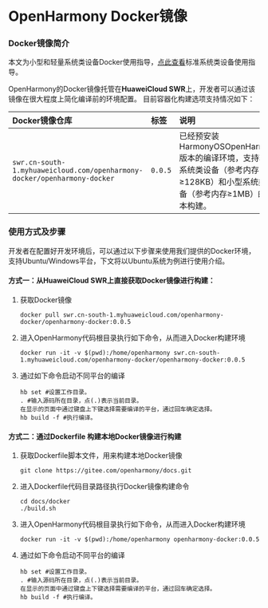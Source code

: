 # OpenHarmony Docker镜像

### Docker镜像简介

本文为小型和轻量系统类设备Docker使用指导，[点此查看](https://gitee.com/openharmony/docs/blob/master/docker/standard/Readme.md)标准系统类设备使用指导。

OpenHarmony的Docker镜像托管在**HuaweiCloud SWR**上，开发者可以通过该镜像在很大程度上简化编译前的环境配置。 目前容器化构建选项支持情况如下：

| Docker镜像仓库                                               | 标签    | 说明                                                         |
| :----------------------------------------------------------- | :------ | :----------------------------------------------------------- |
| `swr.cn-south-1.myhuaweicloud.com/openharmony-docker/openharmony-docker` | `0.0.5` | 已经预安装HarmonyOSOpenHarmony版本的编译环境，支持轻量系统类设备（参考内存≥128KB）和小型系统类设备（参考内存≥1MB）的版本构建。 |

### 使用方式及步骤

 开发者在配置好开发环境后，可以通过以下步骤来使用我们提供的Docker环境，支持Ubuntu/Windows平台，下文将以Ubuntu系统为例进行使用介绍。

#### 方式一：从**HuaweiCloud SWR**上直接获取Docker镜像进行构建：

1. 获取Docker镜像
     ```
     docker pull swr.cn-south-1.myhuaweicloud.com/openharmony-docker/openharmony-docker:0.0.5
     ```
2. 进入OpenHarmony代码根目录执行如下命令，从而进入Docker构建环境
     ```
     docker run -it -v $(pwd):/home/openharmony swr.cn-south-1.myhuaweicloud.com/openharmony-docker/openharmony-docker:0.0.5
     ```
3. 通过如下命令启动不同平台的编译
     ```
     hb set #设置工作目录。
     . #输入源码所在目录，点(.)表示当前目录。
     在显示的页面中通过键盘上下键选择需要编译的平台，通过回车确定选择。
     hb build -f #执行编译。
     ```

 #### 方式二：通过Dockerfile 构建本地Docker镜像进行构建
1. 获取Dockerfile脚本文件，用来构建本地Docker镜像
     ```
     git clone https://gitee.com/openharmony/docs.git
     ```
2. 进入Dockerfile代码目录路径执行Docker镜像构建命令
     ```
     cd docs/docker
     ./build.sh
     ```
4. 进入OpenHarmony代码根目录执行如下命令，从而进入Docker构建环境
     ```
     docker run -it -v $(pwd):/home/openharmony openharmony-docker:0.0.5
     ```
5. 通过如下命令启动不同平台的编译
     ```
     hb set #设置工作目录。
     . #输入源码所在目录，点(.)表示当前目录。
     在显示的页面中通过键盘上下键选择需要编译的平台，通过回车确定选择。
     hb build -f #执行编译。
     ```
